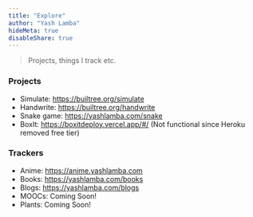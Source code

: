 ```yaml
---
title: "Explore"
author: "Yash Lamba"
hideMeta: true
disableShare: true
---
```


> Projects, things I track etc.

### Projects

- Simulate: https://builtree.org/simulate
- Handwrite: https://builtree.org/handwrite
- Snake game: https://yashlamba.com/snake
- BoxIt: https://boxitdeploy.vercel.app/#/ (Not functional since Heroku removed free tier)

### Trackers

- Anime: https://anime.yashlamba.com
- Books: https://yashlamba.com/books
- Blogs: https://yashlamba.com/blogs
- MOOCs: Coming Soon!
- Plants: Coming Soon!
